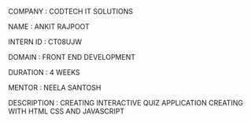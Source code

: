 COMPANY : CODTECH IT SOLUTIONS

NAME : ANKIT RAJPOOT

INTERN ID : CT08UJW

DOMAIN : FRONT END DEVELOPMENT

DURATION : 4 WEEKS

MENTOR : NEELA SANTOSH

DESCRIPTION : CREATING INTERACTIVE QUIZ APPLICATION CREATING WITH HTML CSS AND JAVASCRIPT
